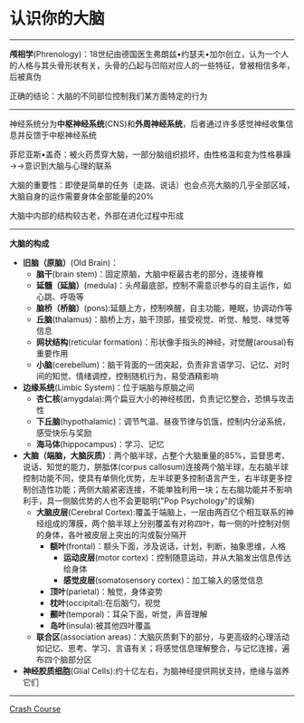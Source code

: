 # 认识你的大脑
---
**颅相学**(Phrenology)：18世纪由德国医生弗朗兹•约瑟夫•加尔创立，认为一个人的人格与其头骨形状有关，头骨的凸起与凹陷对应人的一些特征，曾被相信多年，后被真伪

正确的结论：大脑的不同部位控制我们某方面特定的行为

---
神经系统分为**中枢神经系统**(CNS)和**外周神经系统**，后者通过许多感觉神经收集信息并反馈于中枢神经系统

菲尼亚斯•盖奇：被火药贯穿大脑，一部分脑组织损坏，由性格温和变为性格暴躁→→意识到大脑与心理的联系

大脑的重要性：即使是简单的任务（走路、说话）也会点亮大脑的几乎全部区域，大脑自身的运作需要身体全部能量的20%

大脑中内部的结构较古老，外部在进化过程中形成

---
**大脑的构成**
* **旧脑（原脑）**(Old Brain)：
  * **脑干**(brain stem)：固定原脑，大脑中枢最古老的部分，连接脊椎
  * **延髓（延脑）**(medula)：头颅最底部，控制不需意识参与的自主运作，如心跳、呼吸等
  * **脑桥（桥脑）**(pons):延髓上方，控制唤醒，自主功能，睡眠，协调动作等
  * **丘脑**(thalamus)：脑桥上方，脑干顶部，接受视觉、听觉、触觉、味觉等信息
  * **网状结构**(reticular formation)：形状像手指头的神经，对觉醒(arousal)有重要作用
  * **小脑**(cerebellum)：脑干背面的一团突起，负责非言语学习、记忆、对时间的知觉、情绪调控，控制随机行为，易受酒精影响
* **边缘系统**(Limbic System)：位于端脑与原脑之间
  * **杏仁核**(amygdala):两个扁豆大小的神经核团，负责记忆整合，恐惧与攻击性
  * **下丘脑**(hypothalamic)：调节气温、昼夜节律与饥饿，控制内分泌系统，感受快乐与奖励
  * **海马体**(hippocampus)：学习、记忆
* **大脑（端脑，大脑灰质）**：两个脑半球，占整个大脑重量的85%，监督思考、说话、知觉的能力，胼胝体(corpus callosum)连接两个脑半球，左右脑半球控制功能不同，使具有单侧化优势，左半球更多控制语言产生，右半球更多控制创造性功能；两侧大脑紧密连接，不能单独利用一块；左右脑功能并不影响利手，具一侧脑优势的人也不会更聪明("Pop Psychology"的误解)
  * **大脑皮层**(Cerebral Cortex):覆盖于端脑上，一层由两百亿个相互联系的神经组成的薄膜，两个脑半球上分别覆盖有对称四叶，每一侧的叶控制对侧的身体，各叶被皮层上突出的沟或裂分隔开
    * **额叶**(frontal)：额头下面，涉及说话，计划，判断，抽象思维，人格
      * **运动皮层**(motor cortex)：控制随意运动，并从大脑发出信息传达给身体
      * **感觉皮层**(somatosensory cortex)：加工输入的感觉信息
    * **顶叶**(parietal)：触觉，身体姿势
    * **枕叶**(occipital):在后脑勺，视觉
    * **颞叶**(temporal)：耳朵下面，听觉，声音理解
    * **岛叶**(insula):被其他四叶覆盖
  * **联合区**(association areas)：大脑灰质剩下的部分，与更高级的心理活动如记忆、思考、学习、言语有关；将感觉信息理解整合，与记忆连接，遍布四个脑部分区
* **神经胶质细胞**(Glial Cells):约十亿左右，为脑神经提供网状支持，绝缘与滋养它们
---
[Crash Course](https://www.bilibili.com/video/BV1Zs411c7W6?p=5)